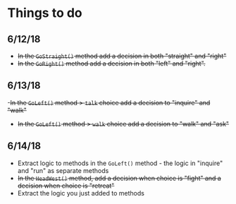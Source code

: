 # Things to do
## 6/12/18
- ~~In the `GoStraight()` method add a decision in both "straight" and "right"~~
- ~~In the `GoRight()` method add a decision in both "left" and "right".~~

## 6/13/18 
-~~In the `GoLeft()` method  > `talk` choice add a decision to "inquire" and "walk"~~
- ~~In the `GoLeft()` method  > `walk` choice add a decision to "walk" and "ask"~~

## 6/14/18
- Extract logic to methods in the `GoLeft()` method - the logic in "inquire" and "run" as separate methods
- ~~In the `HeadWest()` method, add a decision when choice is "fight" and a decision when choice is "retreat"~~
- Extract the logic you just added to methods
